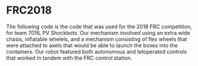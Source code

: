 # FRC2018
The following code is the code that was used for the 2018 FRC competition, for team 7016, PV Shockbots. Our mechanism involved using an extra wide chasis, inflatable whelels, and a mechanism consisting of flex wheels that were attached to axels that would be able to launch the boxes into the containers. Our robot featured both autonomous and teloperated controls that worked in tandem with the FRC control station. 
